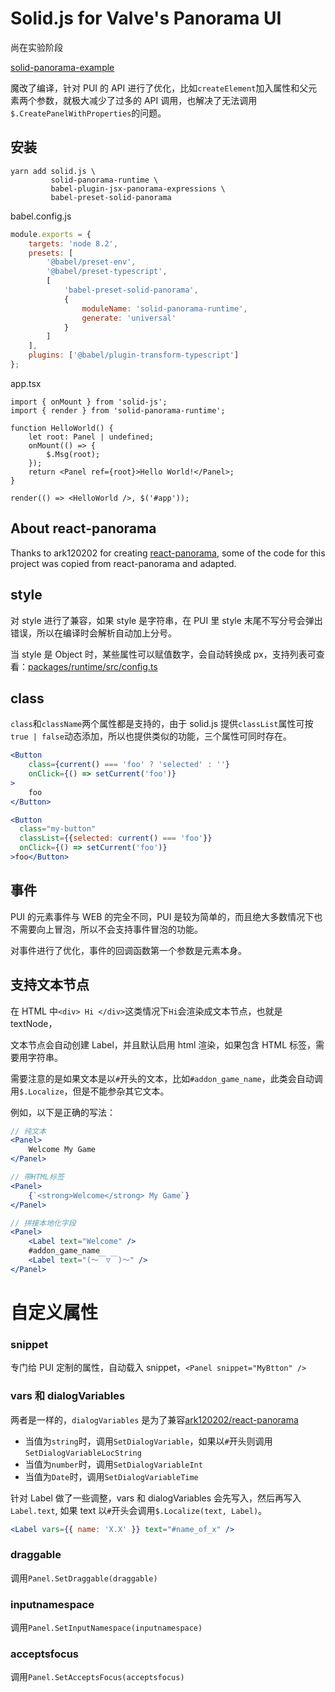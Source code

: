 # Solid.js for Valve's Panorama UI

尚在实验阶段

[solid-panorama-example](https://github.com/RobinCodeX/solid-panorama-example)

魔改了编译，针对 PUI 的 API 进行了优化，比如`createElement`加入属性和父元素两个参数，就极大减少了过多的 API 调用，也解决了无法调用`$.CreatePanelWithProperties`的问题。

## 安装

```
yarn add solid.js \
         solid-panorama-runtime \
         babel-plugin-jsx-panorama-expressions \
         babel-preset-solid-panorama
```

babel.config.js

```js
module.exports = {
    targets: 'node 8.2',
    presets: [
        '@babel/preset-env',
        '@babel/preset-typescript',
        [
            'babel-preset-solid-panorama',
            {
                moduleName: 'solid-panorama-runtime',
                generate: 'universal'
            }
        ]
    ],
    plugins: ['@babel/plugin-transform-typescript']
};
```

app.tsx

```tsx
import { onMount } from 'solid-js';
import { render } from 'solid-panorama-runtime';

function HelloWorld() {
    let root: Panel | undefined;
    onMount(() => {
        $.Msg(root);
    });
    return <Panel ref={root}>Hello World!</Panel>;
}

render(() => <HelloWorld />, $('#app'));
```

## About react-panorama

Thanks to ark120202 for creating [react-panorama](https://github.com/ark120202/react-panorama), some of the code for this project was copied from react-panorama and adapted.

## style

对 style 进行了兼容，如果 style 是字符串，在 PUI 里 style 末尾不写分号会弹出错误，所以在编译时会解析自动加上分号。

当 style 是 Object 时，某些属性可以赋值数字，会自动转换成 px，支持列表可查看：[packages/runtime/src/config.ts](https://github.com/RobinCodeX/solid-panorama/blob/master/packages/runtime/src/config.ts#L1)

## class

`class`和`className`两个属性都是支持的，由于 solid.js 提供`classList`属性可按`true | false`动态添加，所以也提供类似的功能，三个属性可同时存在。

```jsx
<Button
    class={current() === 'foo' ? 'selected' : ''}
    onClick={() => setCurrent('foo')}
>
    foo
</Button>

<Button
  class="my-button"
  classList={{selected: current() === 'foo'}}
  onClick={() => setCurrent('foo')}
>foo</Button>
```

## 事件

PUI 的元素事件与 WEB 的完全不同，PUI 是较为简单的，而且绝大多数情况下也不需要向上冒泡，所以不会支持事件冒泡的功能。

对事件进行了优化，事件的回调函数第一个参数是元素本身。

## 支持文本节点

在 HTML 中`<div> Hi </div>`这类情况下`Hi`会渲染成文本节点，也就是 textNode，

文本节点会自动创建 Label，并且默认启用 html 渲染，如果包含 HTML 标签，需要用字符串。

需要注意的是如果文本是以`#`开头的文本，比如`#addon_game_name`，此类会自动调用`$.Localize`，但是不能参杂其它文本。

例如，以下是正确的写法：

```jsx
// 纯文本
<Panel>
    Welcome My Game
</Panel>

// 带HTML标签
<Panel>
    {`<strong>Welcome</strong> My Game`}
</Panel>

// 拼接本地化字段
<Panel>
    <Label text="Welcome" />
    #addon_game_name
    <Label text="(～￣▽￣)～" />
</Panel>
```

# 自定义属性

### snippet

专门给 PUI 定制的属性，自动载入 snippet，`<Panel snippet="MyBtton" />`

### vars 和 dialogVariables

两者是一样的，`dialogVariables` 是为了兼容[ark120202/react-panorama](https://github.com/ark120202/react-panorama)

-   当值为`string`时，调用`SetDialogVariable`，如果以`#`开头则调用`SetDialogVariableLocString`
-   当值为`number`时，调用`SetDialogVariableInt`
-   当值为`Date`时，调用`SetDialogVariableTime`

针对 Label 做了一些调整，vars 和 dialogVariables 会先写入，然后再写入`Label.text`, 如果 text 以`#`开头会调用`$.Localize(text, Label)`。

```jsx
<Label vars={{ name: 'X.X' }} text="#name_of_x" />
```

### draggable

调用`Panel.SetDraggable(draggable)`

### inputnamespace

调用`Panel.SetInputNamespace(inputnamespace)`

### acceptsfocus

调用`Panel.SetAcceptsFocus(acceptsfocus)`
